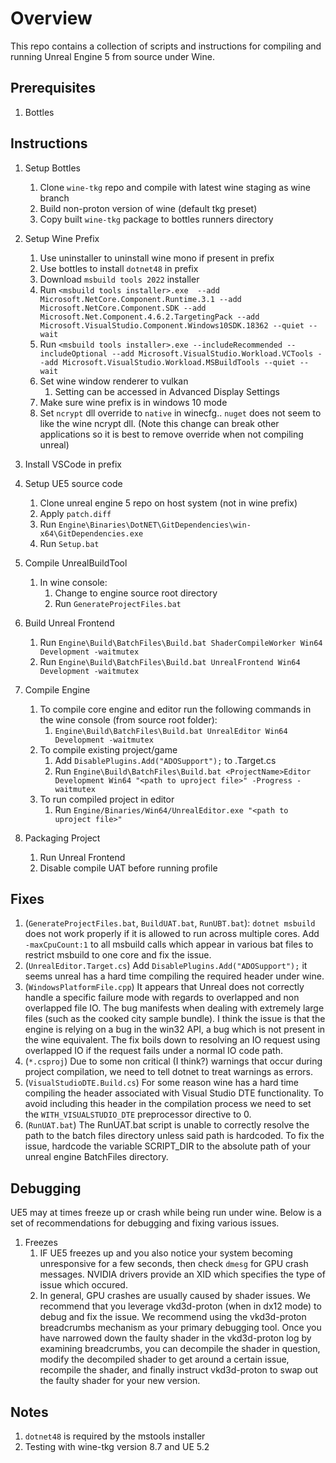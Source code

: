 # Overview
This repo contains a collection of scripts and instructions for compiling and running Unreal Engine 5 from source under Wine.

## Prerequisites

1. Bottles

## Instructions

1. Setup Bottles
   1. Clone ```wine-tkg``` repo and compile with latest wine staging as wine branch
   2. Build non-proton version of wine (default tkg preset)
   3. Copy built ```wine-tkg``` package to bottles runners directory
2. Setup Wine Prefix
   1. Use uninstaller to uninstall wine mono if present in prefix
   2. Use bottles to install ```dotnet48``` in prefix
   3. Download ```msbuild tools 2022``` installer
   4. Run ```<msbuild tools installer>.exe 
       --add Microsoft.NetCore.Component.Runtime.3.1
       --add Microsoft.NetCore.Component.SDK
       --add Microsoft.Net.Component.4.6.2.TargetingPack
       --add Microsoft.VisualStudio.Component.Windows10SDK.18362 --quiet --wait```
   5. Run ```<msbuild tools installer>.exe --includeRecommended --includeOptional --add Microsoft.VisualStudio.Workload.VCTools --add Microsoft.VisualStudio.Workload.MSBuildTools --quiet --wait```
   6. Set wine window renderer to vulkan
      1. Setting can be accessed in Advanced Display Settings
   7. Make sure wine prefix is in windows 10 mode
   8. Set ```ncrypt``` dll override to ```native``` in winecfg.. ```nuget``` does not seem to like the wine ncrypt dll. (Note this change can break other applications so it is best to remove override when not compiling unreal)

3. Install VSCode in prefix
4. Setup UE5 source code
    1. Clone unreal engine 5 repo on host system (not in wine prefix)
    3. Apply `patch.diff`
    4. Run ```Engine\Binaries\DotNET\GitDependencies\win-x64\GitDependencies.exe```
    5. Run ```Setup.bat```

4. Compile UnrealBuildTool
    1. In wine console: 
       1. Change to engine source root directory
       2. Run ```GenerateProjectFiles.bat```
5. Build Unreal Frontend
   1. Run ```Engine\Build\BatchFiles\Build.bat ShaderCompileWorker Win64 Development -waitmutex```
   2. Run ```Engine\Build\BatchFiles\Build.bat UnrealFrontend Win64 Development -waitmutex```
7. Compile Engine
   1. To compile core engine and editor run the following commands in the wine console (from source root folder): 
       1. ```Engine\Build\BatchFiles\Build.bat UnrealEditor Win64 Development -waitmutex```
   2. To compile existing project/game
       1. Add ```DisablePlugins.Add("ADOSupport");``` to <ProjectName>.Target.cs
       2. Run ```Engine\Build\BatchFiles\Build.bat <ProjectName>Editor Development Win64 "<path to uproject file>" -Progress -waitmutex```
   3. To run compiled project in editor
       1. Run ```Engine/Binaries/Win64/UnrealEditor.exe "<path to uproject file>"```
8. Packaging Project
   1. Run Unreal Frontend
   2. Disable compile UAT before running profile

## Fixes
 
1. (```GenerateProjectFiles.bat```, ```BuildUAT.bat```, ```RunUBT.bat```): ```dotnet msbuild``` does not work properly if it is allowed to run across multiple cores. Add ```-maxCpuCount:1``` to all msbuild calls which appear in various bat files to restrict msbuild to one core and fix the issue.
2. (`UnrealEditor.Target.cs`) Add ```DisablePlugins.Add("ADOSupport");``` it seems unreal has a hard time compiling the required header under wine.
3. (```WindowsPlatformFile.cpp```) It appears that Unreal does not correctly handle a specific failure mode with regards to overlapped and non overlapped file IO. The bug manifests when dealing with extremely large files (such as the cooked city sample bundle). I think the issue is that the engine is relying on a bug in the win32 API, a bug which is not present in the wine equivalent. The fix boils down to resolving an IO request using overlapped IO if the request fails under a normal IO code path.
4. (```*.csproj```) Due to some non critical (I think?) warnings that occur during project compilation, we need to tell dotnet to treat warnings as errors.
5. (```VisualStudioDTE.Build.cs```) For some reason wine has a hard time compiling the header associated with Visual Studio DTE functionality. To avoid including this header in the compilation process we need to set the ```WITH_VISUALSTUDIO_DTE``` preprocessor directive to 0.
6. (```RunUAT.bat```) The RunUAT.bat script is unable to correctly resolve the path to the batch files directory unless said path is hardcoded. To fix the issue, hardcode the variable SCRIPT_DIR to the absolute path of your unreal engine BatchFiles directory.
   
## Debugging
UE5 may at times freeze up or crash while being run under wine. Below is a set of recommendations for debugging and fixing various issues.
1. Freezes
   1. IF UE5 freezes up and you also notice your system becoming unresponsive for a few seconds, then check ```dmesg``` for GPU crash messages. NVIDIA drivers provide an XID which specifies the type of issue which occured.
   2. In general, GPU crashes are usually caused by shader issues. We recommend that you leverage vkd3d-proton (when in dx12 mode) to debug and fix the issue. We recommend using the vkd3d-proton breadcrumbs mechanism as your primary debugging tool. Once you have narrowed down the faulty shader in the vkd3d-proton log by examining breadcrumbs, you can decompile the shader in question, modify the decompiled shader to get around a certain issue, recompile the shader, and finally instruct vkd3d-proton to swap out the faulty shader for your new version.
   
## Notes
1. ```dotnet48``` is required by the mstools installer
2. Testing with wine-tkg version 8.7 and UE 5.2


